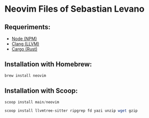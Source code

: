 # Neovim Files of Sebastian Levano

## Requeriments:

- [Node (NPM)](https://formulae.brew.sh/formula/node)
- [Clang (LLVM)](https://formulae.brew.sh/formula/llvm)
- [Cargo (Rust) ](https://doc.rust-lang.org/cargo/getting-started/installation.html)

## Installation with Homebrew:

```bash
brew install neovim
```

## Installation with Scoop:

```powershell
scoop install main/neovim
```

```powershell
scoop install llvmtree-sitter ripgrep fd yazi unzip wget gzip
```

